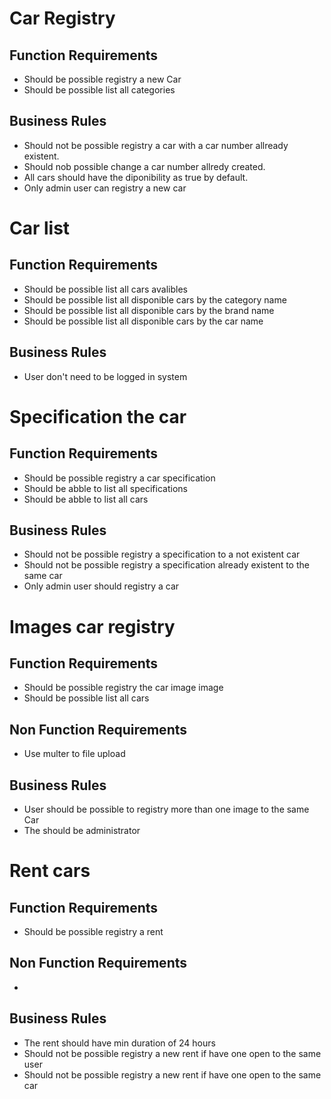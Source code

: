 # Car Registry

## Function Requirements
- Should be possible registry a new Car
- Should be possible list all categories

## Business Rules
- Should not be possible registry a car with a car number allready existent.
- Should nob possible change a car number allredy created. 
- All cars should have the diponibility as true by default. 
- Only admin user can registry a new car

# Car list
## Function Requirements
- Should be possible list all cars avalibles 
- Should be possible list all disponible cars by the category name 
- Should be possible list all disponible cars by the brand name 
- Should be possible list all disponible cars by the car name 


## Business Rules
- User don't need to be logged in system
  
# Specification the car

##  Function Requirements
- Should be possible registry a car specification
- Should be abble to list all specifications
- Should be abble to list all cars

##  Business Rules
- Should not be possible registry a specification to a not existent car 
- Should not be possible registry a specification already existent to the same car 
- Only admin user should registry a car


# Images car registry

##  Function Requirements
- Should be possible registry the car image image
- Should be possible list all cars 

##  Non Function Requirements
- Use multer to file upload 

##  Business Rules
- User should be possible to registry more than one image to the same Car
- The should be administrator 


# Rent cars 

##  Function Requirements
- Should be possible registry a rent 

##  Non Function Requirements
- 

##  Business Rules
- The rent should have min duration of 24 hours
- Should not be possible registry a new rent if have one open to the same user 
- Should not be possible registry a new rent if have one open to the same car 
